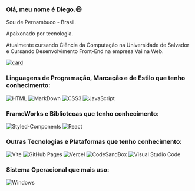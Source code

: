 ### Olá, meu nome é Diego.😄

Sou de Pernambuco - Brasil.

Apaixonado por tecnologia.

Atualmente cursando Ciência da Computação na Universidade de Salvador e 
Cursando Desenvolvimento Front-End na empresa Vai na Web.

[![card](https://github-readme-stats.vercel.app/api?username=diego1601&theme=dark)](https://github.com/anuraghazra/github-readme-stats)


### Linguagens de Programação, Marcação e de Estilo que tenho conhecimento:

<img src="https://img.shields.io/badge/HTML5-E34F26?style=for-the-badge&logo=html5&logoColor=white" alt="HTML"/>
<img src="![Markdown](https://img.shields.io/badge/markdown-%23000000.svg?style=for-the-badge&logo=markdown&logoColor=white)" alt="MarkDown"/>
<img src="![CSS3](https://img.shields.io/badge/css3-%231572B6.svg?style=for-the-badge&logo=css3&logoColor=white)" alt="CSS3"/>
<img src="![JavaScript](https://img.shields.io/badge/javascript-%23323330.svg?style=for-the-badge&logo=javascript&logoColor=%23F7DF1E)" alt="JavaScript"/>


### FrameWorks e Bibliotecas que tenho conhecimento:

<img src="![Styled Components](https://img.shields.io/badge/styled--components-DB7093?style=for-the-badge&logo=styled-components&logoColor=white)" alt="Styled-Components"/>
<img src="![React](https://img.shields.io/badge/react-%2320232a.svg?style=for-the-badge&logo=react&logoColor=%2361DAFB)" alt="React"/>


### Outras Tecnologias e Plataformas que tenho conhecimento:

<img src="![Vite](https://img.shields.io/badge/vite-%23646CFF.svg?style=for-the-badge&logo=vite&logoColor=white)" alt="Vite"/>
<img src="![Github Pages](https://img.shields.io/badge/github%20pages-121013?style=for-the-badge&logo=github&logoColor=white)" alt="GitHub Pages"/>
<img src="![Vercel](https://img.shields.io/badge/vercel-%23000000.svg?style=for-the-badge&logo=vercel&logoColor=white)" alt="Vercel"/>
<img src="![CodeSandbox](https://img.shields.io/badge/Codesandbox-040404?style=for-the-badge&logo=codesandbox&logoColor=DBDBDB)" alt="CodeSandBox"/>
<img src="![Visual Studio Code](https://img.shields.io/badge/Visual%20Studio%20Code-0078d7.svg?style=for-the-badge&logo=visual-studio-code&logoColor=white)" alt="Visual Studio Code"/>


### Sistema Operacional que mais uso:

<img src="![Windows](https://img.shields.io/badge/Windows-0078D6?style=for-the-badge&logo=windows&logoColor=white)" alt="Windows"/>

<!--
**Diego1601/Diego1601** is a ✨ _special_ ✨ repository because its `README.md` (this file) appears on your GitHub profile.

Here are some ideas to get you started:

- 🔭 I’m currently working on ...
- 🌱 I’m currently learning ...
- 👯 I’m looking to collaborate on ...
- 🤔 I’m looking for help with ...
- 💬 Ask me about ...
- 📫 How to reach me: ...
- 😄 Pronouns: ...
- ⚡ Fun fact: ...
-->
